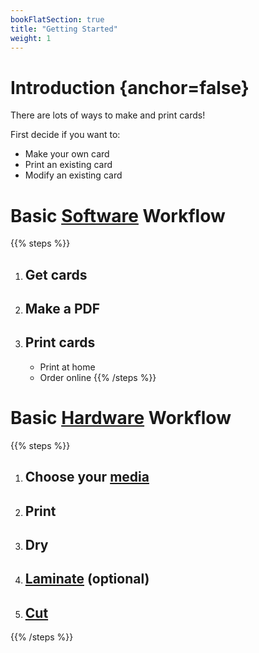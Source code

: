 ```yaml
---
bookFlatSection: true
title: "Getting Started"
weight: 1
---
```

# Introduction {anchor=false}
There are lots of ways to make and print cards!

First decide if you want to:
- Make your own card
- Print an existing card
- Modify an existing card

# Basic [Software](/software) Workflow
{{% steps %}}
1. ## Get cards

2. ## Make a PDF

3. ## Print cards
    - Print at home
    - Order online
{{% /steps %}}

# Basic [Hardware](/hardware) Workflow

{{% steps %}}
1. ## Choose your [media](/media)

2. ## Print

3. ## Dry

4. ## [Laminate](/hardware/laminator) (optional)

5. ## [Cut](/hardware/cutter)
{{% /steps %}}